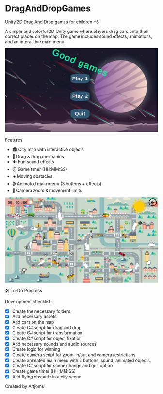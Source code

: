 # DragAndDropGames
Unity 2D Drag And Drop games for children +6

A simple and colorful 2D Unity game where players drag cars onto their correct places on the map.
The game includes sound effects, animations, and an interactive main menu.

![Main Menu](readmeimages/main_menu.png)

Features

* 🏙️ City map with interactive objects
* 🚗 Drag & Drop mechanics
* 🔊 Fun sound effects
* ⏱️ Game timer (HH:MM:SS)
* ✈️ Moving obstacles
* 🎬 Animated main menu (3 buttons + effects)
* 📸 Camera zoom & movement limits

![Main Menu](readmeimages/game1.png)

🛠️ To-Do Progress

Development checklist:
- [x] Create the necessary folders 
- [x] Add necessary assets 
- [x] Add cars on the map
- [x] Create C# script for drag and drop
- [x] Create C# script for transformation
- [x] Create C# script for object fixation
- [x] Add necessary sounds and audio sources
- [x] Create logic for winning
- [x] Create camera script for zoom-in/out and camera restrictions
- [x] Create animated main menu with 3 buttons, sound, animated objects 
- [x] Create C# script for scene change and quit option
- [x] Create game timer (HH:MM:SS)
- [x] Add flying obstacle in a city scene

Created by Artjoms